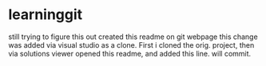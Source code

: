 # learninggit
still trying to figure this out
created this readme on git webpage
this change was added via visual studio as a clone. First i cloned the orig. project, then via solutions viewer opened this readme, and added this line. will commit.